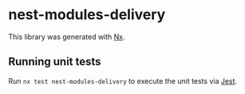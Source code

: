 # nest-modules-delivery

This library was generated with [Nx](https://nx.dev).

## Running unit tests

Run `nx test nest-modules-delivery` to execute the unit tests via [Jest](https://jestjs.io).
